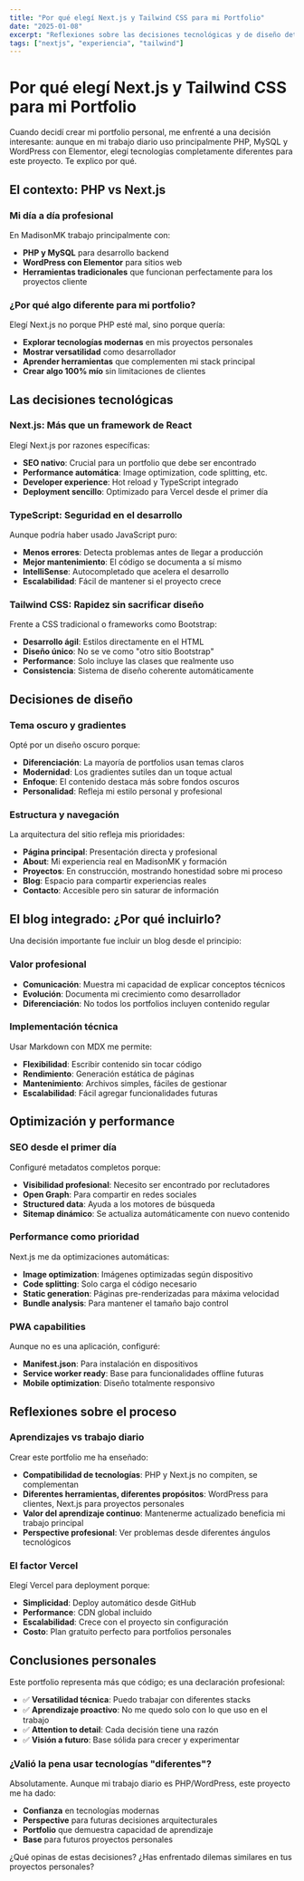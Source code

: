 ```yaml
---
title: "Por qué elegí Next.js y Tailwind CSS para mi Portfolio"
date: "2025-01-08"
excerpt: "Reflexiones sobre las decisiones tecnológicas y de diseño detrás de mi portfolio personal, y por qué opté por tecnologías modernas."
tags: ["nextjs", "experiencia", "tailwind"]
---
```


# Por qué elegí Next.js y Tailwind CSS para mi Portfolio

Cuando decidí crear mi portfolio personal, me enfrenté a una decisión interesante: aunque en mi trabajo diario uso principalmente PHP, MySQL y WordPress con Elementor, elegí tecnologías completamente diferentes para este proyecto. Te explico por qué.

## El contexto: PHP vs Next.js

### Mi día a día profesional
En MadisonMK trabajo principalmente con:
- **PHP y MySQL** para desarrollo backend
- **WordPress con Elementor** para sitios web
- **Herramientas tradicionales** que funcionan perfectamente para los proyectos cliente

### ¿Por qué algo diferente para mi portfolio?

Elegí Next.js no porque PHP esté mal, sino porque quería:
- **Explorar tecnologías modernas** en mis proyectos personales
- **Mostrar versatilidad** como desarrollador
- **Aprender herramientas** que complementen mi stack principal
- **Crear algo 100% mío** sin limitaciones de clientes

## Las decisiones tecnológicas

### Next.js: Más que un framework de React
Elegí Next.js por razones específicas:
- **SEO nativo**: Crucial para un portfolio que debe ser encontrado
- **Performance automática**: Image optimization, code splitting, etc.
- **Developer experience**: Hot reload y TypeScript integrado
- **Deployment sencillo**: Optimizado para Vercel desde el primer día

### TypeScript: Seguridad en el desarrollo
Aunque podría haber usado JavaScript puro:
- **Menos errores**: Detecta problemas antes de llegar a producción
- **Mejor mantenimiento**: El código se documenta a sí mismo
- **IntelliSense**: Autocompletado que acelera el desarrollo
- **Escalabilidad**: Fácil de mantener si el proyecto crece

### Tailwind CSS: Rapidez sin sacrificar diseño
Frente a CSS tradicional o frameworks como Bootstrap:
- **Desarrollo ágil**: Estilos directamente en el HTML
- **Diseño único**: No se ve como "otro sitio Bootstrap"
- **Performance**: Solo incluye las clases que realmente uso
- **Consistencia**: Sistema de diseño coherente automáticamente

## Decisiones de diseño

### Tema oscuro y gradientes
Opté por un diseño oscuro porque:
- **Diferenciación**: La mayoría de portfolios usan temas claros
- **Modernidad**: Los gradientes sutiles dan un toque actual
- **Enfoque**: El contenido destaca más sobre fondos oscuros
- **Personalidad**: Refleja mi estilo personal y profesional

### Estructura y navegación
La arquitectura del sitio refleja mis prioridades:
- **Página principal**: Presentación directa y profesional
- **About**: Mi experiencia real en MadisonMK y formación
- **Proyectos**: En construcción, mostrando honestidad sobre mi proceso
- **Blog**: Espacio para compartir experiencias reales
- **Contacto**: Accesible pero sin saturar de información

## El blog integrado: ¿Por qué incluirlo?

Una decisión importante fue incluir un blog desde el principio:

### Valor profesional
- **Comunicación**: Muestra mi capacidad de explicar conceptos técnicos
- **Evolución**: Documenta mi crecimiento como desarrollador
- **Diferenciación**: No todos los portfolios incluyen contenido regular

### Implementación técnica
Usar Markdown con MDX me permite:
- **Flexibilidad**: Escribir contenido sin tocar código
- **Rendimiento**: Generación estática de páginas
- **Mantenimiento**: Archivos simples, fáciles de gestionar
- **Escalabilidad**: Fácil agregar funcionalidades futuras

## Optimización y performance

### SEO desde el primer día
Configuré metadatos completos porque:
- **Visibilidad profesional**: Necesito ser encontrado por reclutadores
- **Open Graph**: Para compartir en redes sociales
- **Structured data**: Ayuda a los motores de búsqueda
- **Sitemap dinámico**: Se actualiza automáticamente con nuevo contenido

### Performance como prioridad
Next.js me da optimizaciones automáticas:
- **Image optimization**: Imágenes optimizadas según dispositivo
- **Code splitting**: Solo carga el código necesario
- **Static generation**: Páginas pre-renderizadas para máxima velocidad
- **Bundle analysis**: Para mantener el tamaño bajo control

### PWA capabilities
Aunque no es una aplicación, configuré:
- **Manifest.json**: Para instalación en dispositivos
- **Service worker ready**: Base para funcionalidades offline futuras
- **Mobile optimization**: Diseño totalmente responsivo

## Reflexiones sobre el proceso

### Aprendizajes vs trabajo diario
Crear este portfolio me ha enseñado:
- **Compatibilidad de tecnologías**: PHP y Next.js no compiten, se complementan
- **Diferentes herramientas, diferentes propósitos**: WordPress para clientes, Next.js para proyectos personales
- **Valor del aprendizaje continuo**: Mantenerme actualizado beneficia mi trabajo principal
- **Perspective profesional**: Ver problemas desde diferentes ángulos tecnológicos

### El factor Vercel
Elegí Vercel para deployment porque:
- **Simplicidad**: Deploy automático desde GitHub
- **Performance**: CDN global incluido
- **Escalabilidad**: Crece con el proyecto sin configuración
- **Costo**: Plan gratuito perfecto para portfolios personales

## Conclusiones personales

Este portfolio representa más que código; es una declaración profesional:

- ✅ **Versatilidad técnica**: Puedo trabajar con diferentes stacks
- ✅ **Aprendizaje proactivo**: No me quedo solo con lo que uso en el trabajo
- ✅ **Attention to detail**: Cada decisión tiene una razón
- ✅ **Visión a futuro**: Base sólida para crecer y experimentar

### ¿Valió la pena usar tecnologías "diferentes"?

Absolutamente. Aunque mi trabajo diario es PHP/WordPress, este proyecto me ha dado:
- **Confianza** en tecnologías modernas
- **Perspective** para futuras decisiones arquitecturales
- **Portfolio** que demuestra capacidad de aprendizaje
- **Base** para futuros proyectos personales

¿Qué opinas de estas decisiones? ¿Has enfrentado dilemas similares en tus proyectos personales?
